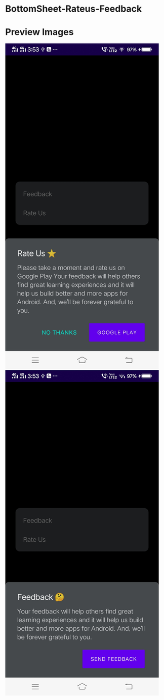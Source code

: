 # BottomSheet-Rateus-Feedback

# Preview Images

![SC1](https://github.com/VimalPatel14/BottomSheet-Rateus-Feedback/blob/master/sc/sc1.jpg)      ![SC3](https://github.com/VimalPatel14/BottomSheet-Rateus-Feedback/blob/master/sc/sc2.jpg)  
